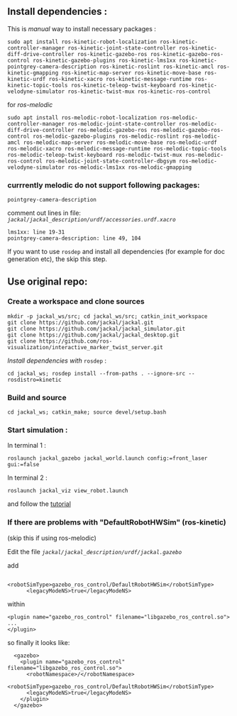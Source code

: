 ## Install dependencies :

This is *manual* way to install necessary packages :
```
sudo apt install ros-kinetic-robot-localization ros-kinetic-controller-manager ros-kinetic-joint-state-controller ros-kinetic-diff-drive-controller ros-kinetic-gazebo-ros ros-kinetic-gazebo-ros-control ros-kinetic-gazebo-plugins ros-kinetic-lms1xx ros-kinetic-pointgrey-camera-description ros-kinetic-roslint ros-kinetic-amcl ros-kinetic-gmapping ros-kinetic-map-server ros-kinetic-move-base ros-kinetic-urdf ros-kinetic-xacro ros-kinetic-message-runtime ros-kinetic-topic-tools ros-kinetic-teleop-twist-keyboard ros-kinetic-velodyne-simulator ros-kinetic-twist-mux ros-kinetic-ros-control
```
for *ros-melodic*
```
sudo apt install ros-melodic-robot-localization ros-melodic-controller-manager ros-melodic-joint-state-controller ros-melodic-diff-drive-controller ros-melodic-gazebo-ros ros-melodic-gazebo-ros-control ros-melodic-gazebo-plugins ros-melodic-roslint ros-melodic-amcl ros-melodic-map-server ros-melodic-move-base ros-melodic-urdf ros-melodic-xacro ros-melodic-message-runtime ros-melodic-topic-tools ros-melodic-teleop-twist-keyboard ros-melodic-twist-mux ros-melodic-ros-control ros-melodic-joint-state-controller-dbgsym ros-melodic-velodyne-simulator ros-melodic-lms1xx ros-melodic-gmapping
```
### currrently melodic do not support following packages:
```
pointgrey-camera-description
```

comment out lines in file: *`jackal/jackal_description/urdf/accessories.urdf.xacro`*
```
lms1xx: line 19-31
pointgrey-camera-description: line 49, 104
```
If you want to use `rosdep` and install all dependencies (for example for doc generation etc), the skip this step.

## Use original repo:

### Create a workspace and clone sources
```
mkdir -p jackal_ws/src; cd jackal_ws/src; catkin_init_workspace
git clone https://github.com/jackal/jackal.git
git clone https://github.com/jackal/jackal_simulator.git
git clone https://github.com/jackal/jackal_desktop.git
git clone https://github.com/ros-visualization/interactive_marker_twist_server.git
```

*Install dependencies with* `rosdep` : 
```
cd jackal_ws; rosdep install --from-paths . --ignore-src --rosdistro=kinetic
```

### Build and source

```
cd jackal_ws; catkin_make; source devel/setup.bash
```
### Start simulation : 

In terminal 1 :
```
roslaunch jackal_gazebo jackal_world.launch config:=front_laser gui:=false
```
In terminal 2 :
```
roslaunch jackal_viz view_robot.launch
```
and follow the [tutorial](http://docs.ros.org/indigo/api/jackal_tutorials/html/simulation.html)


### If there are problems with "DefaultRobotHWSim" (ros-kinetic)
(skip this if using ros-melodic)

Edit the file *``jackal/jackal_description/urdf/jackal.gazebo``*

add
```
      <robotSimType>gazebo_ros_control/DefaultRobotHWSim</robotSimType>
      <legacyModeNS>true</legacyModeNS>
```
within
``` 
<plugin name="gazebo_ros_control" filename="libgazebo_ros_control.so"> 
... 
</plugin> 
```

so finally it looks like:
```
  <gazebo>
    <plugin name="gazebo_ros_control" filename="libgazebo_ros_control.so">
      <robotNamespace>/</robotNamespace>
      <robotSimType>gazebo_ros_control/DefaultRobotHWSim</robotSimType>
      <legacyModeNS>true</legacyModeNS>
    </plugin>
  </gazebo>
```
